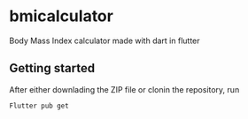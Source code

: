 # bmicalculator

Body Mass Index calculator made with dart in flutter
## Getting started 

After either downlading the ZIP file or clonin the repository, run 

`Flutter pub get`


